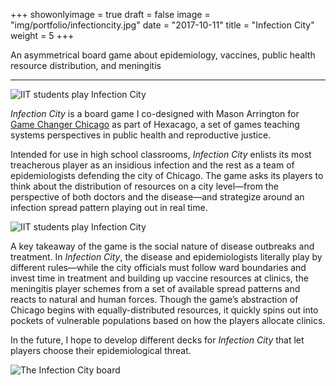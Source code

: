 +++
showonlyimage = true
draft = false
image = "img/portfolio/infectioncity.jpg"
date = "2017-10-11"
title = "Infection City"
weight = 5
+++

An asymmetrical board game about epidemiology, vaccines, public health resource distribution, and meningitis

<!--more-->

***

![IIT students play Infection City](/img/portfolio/infectioncity2.jpg)

*Infection City* is a board game I co-designed with Mason Arrington for [Game Changer Chicago](https://ci3.uchicago.edu/labs/game-changer-chicago/) as part of Hexacago, a set of games teaching systems perspectives in public health and reproductive justice.

Intended for use in high school classrooms, *Infection City* enlists its most treacherous player as an insidious infection and the rest as a team of epidemiologists defending the city of Chicago. The game asks its players to think about the distribution of resources on a city level—from the perspective of both doctors and the disease—and strategize around an infection spread pattern playing out in real time.

![IIT students play Infection City](/img/portfolio/infectioncity3.jpg)

A key takeaway of the game is the social nature of disease outbreaks and treatment. In *Infection City*, the disease and epidemiologists literally play by different rules—while the city officials must follow ward boundaries and invest time in treatment and building up vaccine resources at clinics, the meningitis player schemes from a set of available spread patterns and reacts to natural and human forces. Though the game’s abstraction of Chicago begins with equally-distributed resources, it quickly spins out into pockets of vulnerable populations based on how the players allocate clinics.

In the future, I hope to develop different decks for *Infection City* that let players choose their epidemiological threat.

![The Infection City board](/img/portfolio/infectioncity.jpg)